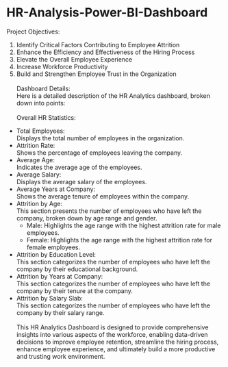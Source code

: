 # HR-Analysis-Power-BI-Dashboard
Project Objectives:<br>
1.	Identify Critical Factors Contributing to Employee Attrition
2.	Enhance the Efficiency and Effectiveness of the Hiring Process
3.	Elevate the Overall Employee Experience
4.	Increase Workforce Productivity
5.	Build and Strengthen Employee Trust in the Organization<br>
<br>Dashboard Details:  <br> Here is a detailed description of the HR Analytics dashboard, broken down into points:
<br><br>Overall HR Statistics:<br>
* Total Employees:<br>
  Displays the total number of employees in the organization.<br>
* Attrition Rate:<br>
  Shows the percentage of employees leaving the company.<br>
* Average Age:<br>
  Indicates the average age of the employees.<br>
* Average Salary:<br>
  Displays the average salary of the employees.<br>
* Average Years at Company:<br>
  Shows the average tenure of employees within the company.<br>
* Attrition by Age:<br>
  This section presents the number of employees who have left the company, broken down by age range and gender.<br>
   * Male: Highlights the age range with the highest attrition rate for male employees.<br>
   * Female: Highlights the age range with the highest attrition rate for female employees.<br>
* Attrition by Education Level:<br>
   This section categorizes the number of employees who have left the company by their educational background.
* Attrition by Years at Company:<br>
   This section categorizes the number of employees who have left the company by their tenure at the company.
* Attrition by Salary Slab:<br>
  This section categorizes the number of employees who have left the company by their salary range.
<br><br>This HR Analytics Dashboard is designed to provide comprehensive insights into various aspects of the workforce, enabling data-driven decisions to improve employee retention, streamline the hiring process, enhance employee experience, and ultimately build a more productive and trusting work environment.

